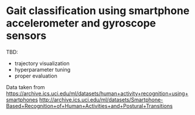 # Gait classification using smartphone accelerometer and gyroscope sensors

TBD:
- trajectory visualization
- hyperparameter tuning
- proper evaluation

Data taken from 
https://archive.ics.uci.edu/ml/datasets/human+activity+recognition+using+smartphones
http://archive.ics.uci.edu/ml/datasets/Smartphone-Based+Recognition+of+Human+Activities+and+Postural+Transitions
 
